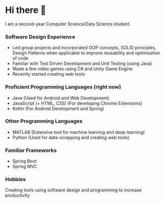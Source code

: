 # Hi there 👋

I am a second-year Computer Science/Data Science student.

### Software Design Experience
- Led group projects and incorporated OOP concepts, SOLID principles, Design Patterns when applicable to improve reusability and optimization of code
- Familiar with Test Driven Development and Unit Testing (using Java)
- Made a few video games using C# and Unity Game Engine
- Recently started creating web tools

### Proficient Programming Languages (right now)
- Java (Used for Android and Web Development)
- JavaScript (+ HTML, CSS) (For developing Chrome Extensions)
- Kotlin (For Android Development and Spring)

### Other Programming Languages
- MATLAB (Extensive tool for machine learning and deep learning)
- Python (Used for data-scrapping and creating web tools)

### Familiar Frameworks
- Spring Boot
- Spring MVC

### Hobbies
Creating tools using software design and programming to increase productivity
